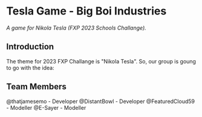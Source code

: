 # Tesla Game - Big Boi Industries
*A game for Nikola Tesla (FXP 2023 Schools Challange).*

## Introduction
The theme for 2023 FXP Challange is "Nikola Tesla". So, our group is goung to go with the idea: 

## Team Members
@thatjamesemo - Developer
@DistantBowl - Developer
@FeaturedCloud59 - Modeller
@E-Sayer - Modeller
